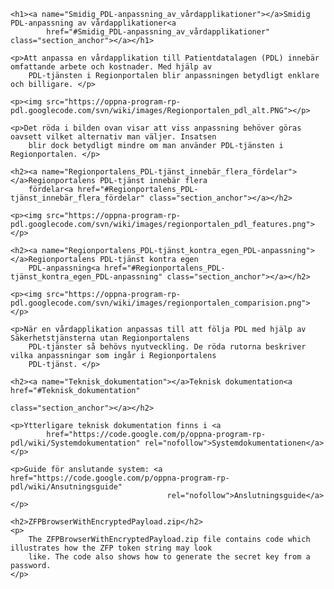 
    <h1><a name="Smidig_PDL-anpassning_av_vårdapplikationer"></a>Smidig PDL-anpassning av vårdapplikationer<a
            href="#Smidig_PDL-anpassning_av_vårdapplikationer" class="section_anchor"></a></h1>

    <p>Att anpassa en vårdapplikation till Patientdatalagen (PDL) innebär omfattande arbete och kostnader. Med hjälp av
        PDL-tjänsten i Regionportalen blir anpassningen betydligt enklare och billigare. </p>

    <p><img src="https://oppna-program-rp-pdl.googlecode.com/svn/wiki/images/Regionportalen_pdl_alt.PNG"></p>

    <p>Det röda i bilden ovan visar att viss anpassning behöver göras oavsett vilket alternativ man väljer. Insatsen
        blir dock betydligt mindre om man använder PDL-tjänsten i Regionportalen. </p>

    <h2><a name="Regionportalens_PDL-tjänst_innebär_flera_fördelar"></a>Regionportalens PDL-tjänst innebär flera
        fördelar<a href="#Regionportalens_PDL-tjänst_innebär_flera_fördelar" class="section_anchor"></a></h2>

    <p><img src="https://oppna-program-rp-pdl.googlecode.com/svn/wiki/images/regionportalen_pdl_features.png"></p>

    <h2><a name="Regionportalens_PDL-tjänst_kontra_egen_PDL-anpassning"></a>Regionportalens PDL-tjänst kontra egen
        PDL-anpassning<a href="#Regionportalens_PDL-tjänst_kontra_egen_PDL-anpassning" class="section_anchor"></a></h2>

    <p><img src="https://oppna-program-rp-pdl.googlecode.com/svn/wiki/images/regionportalen_comparision.png"></p>

    <p>När en vårdapplikation anpassas till att följa PDL med hjälp av Säkerhetstjänsterna utan Regionportalens
        PDL-tjänster så behövs nyutveckling. De röda rutorna beskriver vilka anpassningar som ingår i Regionportalens
        PDL-tjänst. </p>

    <h2><a name="Teknisk_dokumentation"></a>Teknisk dokumentation<a href="#Teknisk_dokumentation"
                                                                    class="section_anchor"></a></h2>

    <p>Ytterligare teknisk dokumentation finns i <a
            href="https://code.google.com/p/oppna-program-rp-pdl/wiki/Systemdokumentation" rel="nofollow">Systemdokumentationen</a>
    </p>

    <p>Guide för anslutande system: <a href="https://code.google.com/p/oppna-program-rp-pdl/wiki/Ansutningsguide"
                                       rel="nofollow">Anslutningsguide</a></p>

    <h2>ZFPBrowserWithEncryptedPayload.zip</h2>
    <p>
        The ZFPBrowserWithEncryptedPayload.zip file contains code which illustrates how the ZFP token string may look
        like. The code also shows how to generate the secret key from a password.
    </p>
